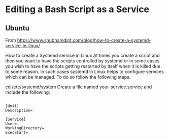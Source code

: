 # Editing a Bash Script as a Service


## Ubuntu
From https://www.shubhamdipt.com/blog/how-to-create-a-systemd-service-in-linux/

How to create a Systemd service in Linux
At times you create a script and then you want to have the scripts controlled by systemd or in some cases you wish to have the scripts getting restarted by itself when it is killed due to some reason. In such cases systemd in Linux helps to configure services which can be managed. To do so follow the following steps.

cd /etc/systemd/system
Create a file named your-service.service and include the following:


<pre><code>
[Unit]
Description=<description about this service>

[Service]
User=<user e.g. root>
WorkingDirectory=<directory_of_script e.g. /root>
ExecStart=<script which needs to be executed>
Restart=always

[Install]
WantedBy=multi-user.target
</code></pre> 

For Python specific projects which include virtual environment:

<pre><code>
[Unit]
Description=<project description>

[Service]
User=<user e.g. root>
WorkingDirectory=<path to your project directory>
Environment="PATH=<path to virtual environment>/bin"
ExecStart=<path to python script>

[Install]
WantedBy=multi-user.target
 
</code></pre>

Reload the service files to include the new service.
sudo systemctl daemon-reload


Start your service
sudo systemctl start your-service.service

To check the status of your service
sudo systemctl status example.service

To enable your service on every reboot
sudo systemctl enable example.service

To disable your service on every reboot
sudo systemctl disable example.service

